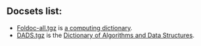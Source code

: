
## Docsets list:

- [Foldoc-all.tgz](https://github.com/iamaziz/archives/docsets/blob/master/foldoc-all.tgz?raw=true) is [a computing dictionary](http://foldoc.org/).
- [DADS.tgz](https://github.com/iamaziz/archives/docsets/blob/master/DADS.tgz?raw=true) is the [Dictionary of Algorithms and Data Structures](http://xlinux.nist.gov/dads/).
